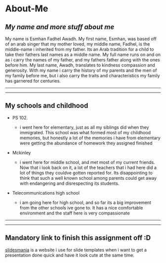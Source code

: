 # About-Me

## _My name and more stuff about me_


My name is Esmhan Fadhel Awadh. My first name, Esmhan, was based off of an arab singer that my mother loved, my middle name, Fadhel, is the middle-name i inherited from my father. Its an Arab tradition for a child to take their fathers last names as a middle name. My full name runs on and on as i carry the names of my father, and my fathers father along with the ones before him. My last name, Awadh, translates to kindness compassion and generosity. With my name i carry the history of my parents and the men of my family before me, but i also carry the traits and characteristics my family has garnered for centuries.

---
---

## **My schools and childhood**

* PS 102.
    * i went here for elementary, just as all my siblings did when they immigrated. This school was what formed most of my childhood memories, but honestly a lot of the memories i have from elementary were getting the abundance of homework they assigned finished

* Mckinley
    * i went here for middle school, and met most of my current friends. Now that i look back on it, a lot of the teachers that i had here did a lot of things they couldve gotten reported for. Its disappointing to think that such a well known school among parents could get away with endangering and disrespecting its students.

* Telecommunications high school
    * i am going here for high school, and so far its a big improvement from the other schools ive gone to. It has a nice comfortable environment and the staff here is very compassionate

---
---

## Mandatory link to finish this assignment off :D

[slidesmania](https://slidesmania.com/) is a website i use for slide templates when i want to get a presentation done quick and have it look cute at the same time.


